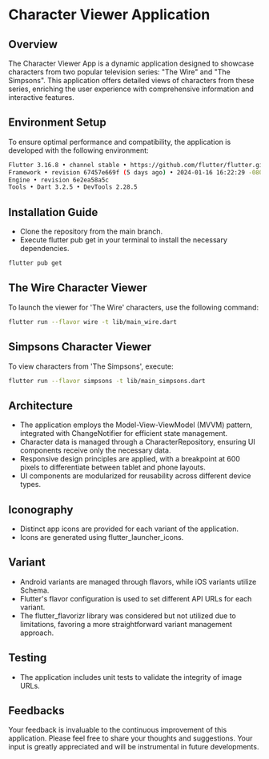 # Character Viewer Application

## Overview

The Character Viewer App is a dynamic application designed to showcase characters from two popular television series: "The Wire" and "The Simpsons". This application offers detailed views of characters from these series, enriching the user experience with comprehensive information and interactive features.

## Environment Setup

To ensure optimal performance and compatibility, the application is developed with the following environment:

```bash
Flutter 3.16.8 • channel stable • https://github.com/flutter/flutter.git
Framework • revision 67457e669f (5 days ago) • 2024-01-16 16:22:29 -0800
Engine • revision 6e2ea58a5c
Tools • Dart 3.2.5 • DevTools 2.28.5
```

## Installation Guide

- Clone the repository from the main branch.
- Execute flutter pub get in your terminal to install the necessary dependencies.

```bash
flutter pub get
```

## The Wire Character Viewer

To launch the viewer for 'The Wire' characters, use the following command:

```bash
flutter run --flavor wire -t lib/main_wire.dart
```

## Simpsons Character Viewer

To view characters from 'The Simpsons', execute:

```bash
flutter run --flavor simpsons -t lib/main_simpsons.dart
```

## Architecture

- The application employs the Model-View-ViewModel (MVVM) pattern, integrated with ChangeNotifier for efficient state management.
- Character data is managed through a CharacterRepository, ensuring UI components receive only the necessary data.
- Responsive design principles are applied, with a breakpoint at 600 pixels to differentiate between tablet and phone layouts.
- UI components are modularized for reusability across different device types.

## Iconography

- Distinct app icons are provided for each variant of the application.
- Icons are generated using flutter_launcher_icons.

## Variant

- Android variants are managed through flavors, while iOS variants utilize Schema.
- Flutter's flavor configuration is used to set different API URLs for each variant.
- The flutter_flavorizr library was considered but not utilized due to limitations, favoring a more straightforward variant management approach.

## Testing

- The application includes unit tests to validate the integrity of image URLs.

## Feedbacks

Your feedback is invaluable to the continuous improvement of this application. Please feel free to share your thoughts and suggestions. Your input is greatly appreciated and will be instrumental in future developments.